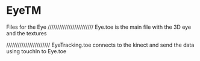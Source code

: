 # EyeTM
Files for the Eye
//////////////////////// 
Eye.toe is the main file with the 3D eye and the textures

///////////////////////
EyeTracking.toe connects to the kinect and send the data using touchIn to Eye.toe
